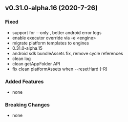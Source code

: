 ## v0.31.0-alpha.16 (2020-7-26)

### Fixed

- support for --only , better android error logs
- enable executor override via -e \<engine>
- migrate platform templates to engines
- 0.31.0-alpha.15
- android sdk bundleAssets fix, remove cycle references
- clean log
- clean getAppFolder API
- fix clean platformAssets when --resetHard (-R)

### Added Features

- none

### Breaking Changes

- none

